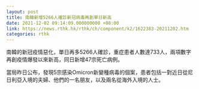 ```yaml
---
layout: post
title: 南韓新增5266人確診新冠病毒再創單日新高
date: 2021-12-02 09:14:09.000000000 +08:00
link: https://news.rthk.hk/rthk/ch/component/k2/1622383-20211202.htm
categories: rthk
---
```


南韓的新冠疫情惡化，單日再多5266人確診，重症患者人數達733人，兩項數字再創疫情爆發以來新高，同日新增47宗死亡病例。

當局昨日公布，發現5宗感染Omicron新變種病毒的個案，患者包括一對近日從尼日利亞入境的夫婦、他們的一名朋友，以及兩名從海外入境的人士。
